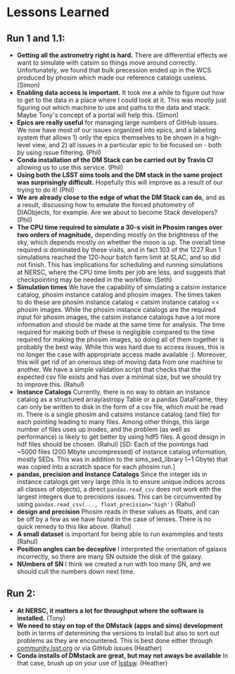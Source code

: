 # Lessons Learned

## Run 1 and 1.1:

* **Getting all the astrometry right is hard.**  There are differential effects we want to simulate with catsim so things move around correctly.  Unfortunately, we found that bulk precession ended up in the WCS produced by phosim which made our reference catalogs useless. (Simon)
* **Enabling data access is important.** It took me a while to figure out how to get to the data in a place where I could look at it.  This was mostly just figuring out which machine to use and paths to the data and stack.  Maybe Tony's concept of a portal will help this. (Simon)
* **Epics are really useful** for managing large numbers of GitHub issues. We now have most of our issues organized into epics, and a labeling system that allows 1) only the epics themselves to be shown in a high-level view, and 2) all issues in a particular epic to be focused on - both by using issue filtering. (Phil)
* **Conda installation of the DM Stack can be carried out by Travis CI** allowing us to use this service. (Phil)
* **Using both the LSST sims tools and the DM stack in the same project was surprisingly difficult.** Hopefully this will improve as a result of our trying to do it! (Phil)
* **We are already close to the edge of what the DM Stack can do,** and as a result, discussing how to emulate the forced photometry of DIAObjects, for example. Are we about to become Stack developers? (Phil)
* **The CPU time required to simulate a 30-s visit in Phosim ranges over two orders of magnitude,** depending mostly on the brightness of the sky, which depends mostly on whether the moon is up.  The overall time required is dominated by these visits, and in fact 103 of the 1227 Run 1 simulations reached the 120-hour batch farm limit at SLAC, and so did not finish.  This has implications for scheduling and running simulations at NERSC, where the CPU time limits per job are less, and suggests that checkpointing may be needed in the workflow. (Seth)
* **Simulation times**  We have the capability of simulating a catsim instance catalog, phosim instance catalog and phosim images. The times taken to do these are phosim instance catalog < catsim instance catalog << phosim images. While the phosim instance catalogs are the required input for phosim images, the catsim instance catalogs have a lot more information and should be made at the same time for analysis. The time required for making both of these is negligible compared to the time required for making the phosim images, so doing all of them together is probably the best way. While this was hard due to access issues, this is no longer the case with appropriate access made available :). Moreover, this will get rid of an onerous step of moving data from one machine to another. We have a simple validation script that checks that the expected csv file exists and has over a minimal size, but we should try to improve this. (Rahul)
* **Instance Catalogs**  Currently, there is no way to obtain an instance catalog as a structured array/astropy Table or a pandas DataFrame, they can only be written to disk in the form of a csv file, which must be read in. There is a single phosim and catsims instance catalog (and file) for each pointing leading to many files. Among other things, this large number of files uses up inodes, and the problem (as well as performance) is likely to get better by using hdf5 files. A good design in hdf files should be chosen. (Rahul) [SD: Each of the pointings had ~5000 files (200 Mbyte uncompressed) of instance catalog information, mostly SEDs.  This was in addition to the sims_sed_library (~1 Gbyte) that was copied into a scratch space for each phosim run.]
* **pandas, precision and Instance Catalogs**  Since the integer ids in instance catalogs get very large (this is to ensure unique indices across all classes of objects), a direct `pandas.read_csv` does not work eith the largest integers due to precisions issues. This can be circumvented by using `pandas.read_csv(..., float_precision='high')` (Rahul)
* **design and precision** Phosim reads in these values as floats, and can be off by a few as we have found in the case of lenses. There is no quick remedy to this like above. (Rahul)
* **A small dataset** is important for being able to run exammples and tests (Rahul)
* **Position angles can be deceptive** I interpreted the orientation of galaxis incorrectly, so there are many SN outside the disk of the galaxy.
* **NUmbers of SN** I think we created a run with too many SN, and we should  cull the numbers down next time.

## Run 2:

* **At NERSC, it matters a lot for throughput where the software is installed.** (Tony)
* **We need to stay on top of the DMstack (apps and sims) development** both in terms of determining the versions to install but also to sort out problems as they are encountered. This is best done either through [community.lsst.org](http://community.lsst.org) or via GitHub issues (Heather)
* **Conda installs of DMstack are great, but may not aways be available** In that case, brush up on your use of [lsstsw](https://developer.lsst.io/build-ci/lsstsw.html). (Heather)
